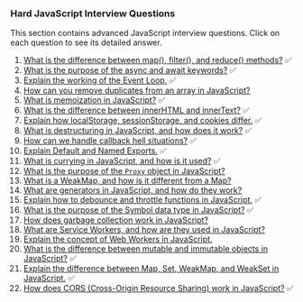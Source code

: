 ### Hard JavaScript Interview Questions

This section contains advanced JavaScript interview questions. Click on each question to see its detailed answer.

1.  [What is the difference between map(), filter(), and reduce() methods?](Difference-between-map-filter-reduce.md) ✅
2.  [What is the purpose of the async and await keywords?](Purpose-of-async-and-await.md) ✅
3.  [Explain the working of the Event Loop.](Working-of-event-loop.md) ✅
4.  [How can you remove duplicates from an array in JavaScript?](Remove-duplicates-from-array.md)
5.  [What is memoization in JavaScript?](Memoization-in-JS.md) ✅
6.  [What is the difference between innerHTML and innerText?](Difference-between-innerHTML-and-innerText.md) ✅
7.  [Explain how localStorage, sessionStorage, and cookies differ.](Difference-between-localStorage-sessionStorage-cookies.md) ✅
8.  [What is destructuring in JavaScript, and how does it work?](Destructuring-in-JS.md) ✅
9.  [How can we handle callback hell situations?](Handling-callback-hell.md) ✅
10. [Explain Default and Named Exports.](Default-and-named-exports.md) ✅
11. [What is currying in JavaScript, and how is it used?](Currying-in-JS.md) ✅
12. [What is the purpose of the `Proxy` object in JavaScript?](Proxy-object-in-JS.md)
13. [What is a WeakMap, and how is it different from a Map?](WeakMap-vs-Map.md)
14. [What are generators in JavaScript, and how do they work?](Generators-in-JS.md)
15. [Explain how to debounce and throttle functions in JavaScript.](Debounce-vs-throttle.md) ✅
16. [What is the purpose of the Symbol data type in JavaScript?](Symbol-data-type.md) ✅
17. [How does garbage collection work in JavaScript?](Garbage-collection-in-JS.md)
18. [What are Service Workers, and how are they used in JavaScript?](Service-workers-in-JS.md)
19. [Explain the concept of Web Workers in JavaScript.](Web-workers-in-JS.md)
20. [What is the difference between mutable and immutable objects in JavaScript?](Mutable-vs-immutable-objects.md) ✅
21. [Explain the difference between Map, Set, WeakMap, and WeakSet in JavaScript.](JavaScript_Collections.md) ✅
22. [How does CORS (Cross-Origin Resource Sharing) work in JavaScript?](CORS_in_JavaScript.md) ✅